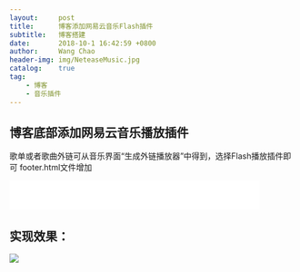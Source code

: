 ```yaml
---
layout:     post
title:      博客添加网易云音乐Flash插件
subtitle:	博客搭建
date:       2018-10-1 16:42:59 +0800
author:     Wang Chao
header-img: img/NeteaseMusic.jpg
catalog:    true
tag:
    - 博客
    - 音乐插件
---
```


## 博客底部添加网易云音乐播放插件

歌单或者歌曲外链可从音乐界面“生成外链播放器”中得到，选择Flash播放插件即可
footer.html文件增加

<iframe
frameborder="no" border="0" marginwidth="0" marginheight="0" width=440 height=52 src="//music.163.com/outchain/player?type=0&id=2139636473&auto=1&height=32">
</iframe>



## 实现效果：

![](http://wcc-blog.oss-cn-beijing.aliyuncs.com/18-10-1/6640090.jpg)

